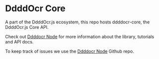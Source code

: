 # DdddOcr Core

A part of the DdddOcr.js ecosystem, this repo hosts ddddocr-core, the DdddOcr.js Core API.

Check out [Ddddocr Node](https://rhy3h.github.io/ddddocr-node/) for more information about the library, tutorials and API docs.

To keep track of issues we use the [Ddddocr Node](https://github.com/rhy3h/ddddocr-node/) Github repo.